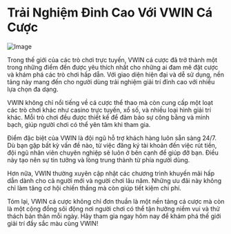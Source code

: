 # Trải Nghiệm Đỉnh Cao Với VWIN Cá Cược

![Image](https://github.com/user-attachments/assets/bd51ea9f-0666-407b-a7a7-98ead6de688c)

Trong thế giới của các trò chơi trực tuyến, VWIN cá cược đã trở thành một trong những điểm đến được yêu thích nhất cho những ai đam mê đặt cược và khám phá các trò chơi hấp dẫn. Với giao diện hiện đại và dễ sử dụng, nền tảng này mang đến cho người dùng trải nghiệm giải trí đỉnh cao với nhiều lựa chọn đa dạng.

VWIN không chỉ nổi tiếng về cá cược thể thao mà còn cung cấp một loạt các trò chơi khác như casino trực tuyến, xổ số, và nhiều loại hình giải trí khác. Mỗi trò chơi đều được thiết kế để đảm bảo sự công bằng và minh bạch, giúp người chơi có thể yên tâm khi tham gia.

Điểm đặc biệt của VWIN là đội ngũ hỗ trợ khách hàng luôn sẵn sàng 24/7. Dù bạn gặp bất kỳ vấn đề nào, từ việc đăng ký tài khoản đến việc rút tiền, đội ngũ nhân viên chuyên nghiệp sẽ luôn ở bên cạnh để giúp đỡ bạn. Điều này tạo nên sự tin tưởng và lòng trung thành từ phía người dùng.

Hơn nữa, VWIN thường xuyên cập nhật các chương trình khuyến mãi hấp dẫn dành cho cả người mới và người chơi lâu năm. Những ưu đãi này không chỉ làm tăng cơ hội chiến thắng mà còn giúp tiết kiệm chi phí.

Tóm lại, VWIN cá cược không chỉ đơn thuần là một nền tảng cá cược mà còn là một cộng đồng sôi động nơi người chơi có thể tận hưởng niềm vui và thử thách bản thân mỗi ngày. Hãy tham gia ngay hôm nay để khám phá thế giới giải trí đầy sắc màu cùng VWIN!